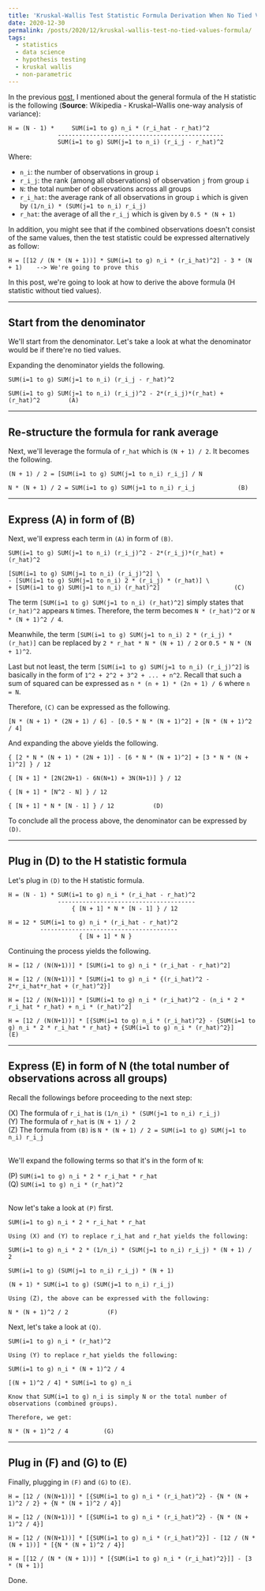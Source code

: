 ```yaml
---
title: 'Kruskal-Wallis Test Statistic Formula Derivation When No Tied Values Exist'
date: 2020-12-30
permalink: /posts/2020/12/kruskal-wallis-test-no-tied-values-formula/
tags:
  - statistics
  - data science
  - hypothesis testing
  - kruskal wallis
  - non-parametric
---
```


In the previous <a href="https://albertuskelvin.github.io/posts/2020/12/hypothesis-testing-kruskal-wallis-test/">post</a>, I mentioned about the general formula of the H statistic is the following (<b>Source</b>: Wikipedia - Kruskal–Wallis one-way analysis of variance):

```
H = (N - 1) *     SUM(i=1 to g) n_i * (r_i_hat - r_hat)^2
              -----------------------------------------------
              SUM(i=1 to g) SUM(j=1 to n_i) (r_i_j - r_hat)^2
```

Where:
- `n_i`: the number of observations in group `i`
- `r_i_j`: the rank (among all observations) of observation `j` from group `i`
- `N`: the total number of observations across all groups
- `r_i_hat`: the average rank of all observations in group `i` which is given by `(1/n_i) * (SUM(j=1 to n_i) r_i_j)`
- `r_hat`: the average of all the `r_i_j` which is given by `0.5 * (N + 1)`

In addition, you might see that if the combined observations doesn't consist of the same values, then the test statistic could be expressed alternatively as follow:

```
H = [[12 / (N * (N + 1))] * SUM(i=1 to g) n_i * (r_i_hat)^2] - 3 * (N + 1)    --> We're going to prove this
```

In this post, we're going to look at how to derive the above formula (H statistic without tied values).

---

## Start from the denominator

We'll start from the denominator. Let's take a look at what the denominator would be if there're no tied values.

Expanding the denominator yields the following.

```
SUM(i=1 to g) SUM(j=1 to n_i) (r_i_j - r_hat)^2

SUM(i=1 to g) SUM(j=1 to n_i) (r_i_j)^2 - 2*(r_i_j)*(r_hat) + (r_hat)^2        (A)
```

---

## Re-structure the formula for rank average

Next, we'll leverage the formula of `r_hat` which is `(N + 1) / 2`. It becomes the following.

```
(N + 1) / 2 = [SUM(i=1 to g) SUM(j=1 to n_i) r_i_j] / N

N * (N + 1) / 2 = SUM(i=1 to g) SUM(j=1 to n_i) r_i_j            (B)
```

---

## Express (A) in form of (B)

Next, we'll express each term in `(A)` in form of `(B)`.

```
SUM(i=1 to g) SUM(j=1 to n_i) (r_i_j)^2 - 2*(r_i_j)*(r_hat) + (r_hat)^2

[SUM(i=1 to g) SUM(j=1 to n_i) (r_i_j)^2] \
- [SUM(i=1 to g) SUM(j=1 to n_i) 2 * (r_i_j) * (r_hat)] \
+ [SUM(i=1 to g) SUM(j=1 to n_i) (r_hat)^2]                     (C)
```

The term `[SUM(i=1 to g) SUM(j=1 to n_i) (r_hat)^2]` simply states that `(r_hat)^2` appears `N` times. Therefore, the term becomes `N * (r_hat)^2` or `N * (N + 1)^2 / 4`.

Meanwhile, the term `[SUM(i=1 to g) SUM(j=1 to n_i) 2 * (r_i_j) * (r_hat)]` can be replaced by `2 * r_hat * N * (N + 1) / 2` or `0.5 * N * (N + 1)^2`.

Last but not least, the term `[SUM(i=1 to g) SUM(j=1 to n_i) (r_i_j)^2]` is basically in the form of `1^2 + 2^2 + 3^2 + ... + n^2`. Recall that such a sum of squared can be expressed as `n * (n + 1) * (2n + 1) / 6` where `n = N`.

Therefore, `(C)` can be expressed as the following.

```
[N * (N + 1) * (2N + 1) / 6] - [0.5 * N * (N + 1)^2] + [N * (N + 1)^2 / 4]
```

And expanding the above yields the following.

```
{ [2 * N * (N + 1) * (2N + 1)] - [6 * N * (N + 1)^2] + [3 * N * (N + 1)^2] } / 12

{ [N + 1] * [2N(2N+1) - 6N(N+1) + 3N(N+1)] } / 12

{ [N + 1] * [N^2 - N] } / 12

{ [N + 1] * N * [N - 1] } / 12           (D)
```

To conclude all the process above, the denominator can be expressed by `(D)`.

---

## Plug in (D) to the H statistic formula

Let's plug in `(D)` to the H statistic formula.

```
H = (N - 1) * SUM(i=1 to g) n_i * (r_i_hat - r_hat)^2
              ---------------------------------------
                  { [N + 1] * N * [N - 1] } / 12

H = 12 * SUM(i=1 to g) n_i * (r_i_hat - r_hat)^2
         ---------------------------------------
                    { [N + 1] * N }
```

Continuing the process yields the following.

```
H = [12 / (N(N+1))] * [SUM(i=1 to g) n_i * (r_i_hat - r_hat)^2]

H = [12 / (N(N+1))] * [SUM(i=1 to g) n_i * {(r_i_hat)^2 - 2*r_i_hat*r_hat + (r_hat)^2}]

H = [12 / (N(N+1))] * [SUM(i=1 to g) n_i * (r_i_hat)^2 - (n_i * 2 * r_i_hat * r_hat) + n_i * (r_hat)^2]

H = [12 / (N(N+1))] * [{SUM(i=1 to g) n_i * (r_i_hat)^2} - {SUM(i=1 to g) n_i * 2 * r_i_hat * r_hat} + {SUM(i=1 to g) n_i * (r_hat)^2}]           (E)
```

---

## Express (E) in form of N (the total number of observations across all groups)

Recall the followings before proceeding to the next step:<br/>

(X) The formula of `r_i_hat` is `(1/n_i) * (SUM(j=1 to n_i) r_i_j)`<br/>
(Y) The formula of `r_hat` is `(N + 1) / 2`<br/>
(Z) The formula from `(B)` is `N * (N + 1) / 2 = SUM(i=1 to g) SUM(j=1 to n_i) r_i_j`<br/><br/>

We'll expand the following terms so that it's in the form of `N`:<br/>

(P) `SUM(i=1 to g) n_i * 2 * r_i_hat * r_hat`<br/>
(Q) `SUM(i=1 to g) n_i * (r_hat)^2`<br/><br/>

Now let's take a look at `(P)` first.

```
SUM(i=1 to g) n_i * 2 * r_i_hat * r_hat

Using (X) and (Y) to replace r_i_hat and r_hat yields the following:

SUM(i=1 to g) n_i * 2 * (1/n_i) * (SUM(j=1 to n_i) r_i_j) * (N + 1) / 2

SUM(i=1 to g) (SUM(j=1 to n_i) r_i_j) * (N + 1)

(N + 1) * SUM(i=1 to g) (SUM(j=1 to n_i) r_i_j)

Using (Z), the above can be expressed with the following:

N * (N + 1)^2 / 2           (F)
```

Next, let's take a look at `(Q)`.

```
SUM(i=1 to g) n_i * (r_hat)^2

Using (Y) to replace r_hat yields the following:

SUM(i=1 to g) n_i * (N + 1)^2 / 4

[(N + 1)^2 / 4] * SUM(i=1 to g) n_i

Know that SUM(i=1 to g) n_i is simply N or the total number of observations (combined groups).

Therefore, we get:

N * (N + 1)^2 / 4          (G)
```

---

## Plug in (F) and (G) to (E)

Finally, plugging in `(F)` and `(G)` to `(E)`.

```
H = [12 / (N(N+1))] * [{SUM(i=1 to g) n_i * (r_i_hat)^2} - {N * (N + 1)^2 / 2} + {N * (N + 1)^2 / 4}]

H = [12 / (N(N+1))] * [{SUM(i=1 to g) n_i * (r_i_hat)^2} - {N * (N + 1)^2 / 4}]

H = [12 / (N(N+1))] * [{SUM(i=1 to g) n_i * (r_i_hat)^2}] - [12 / (N * (N + 1))] * [{N * (N + 1)^2 / 4}]

H = [[12 / (N * (N + 1))] * [{SUM(i=1 to g) n_i * (r_i_hat)^2}]] - [3 * (N + 1)]
```

Done.
